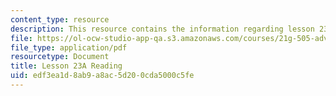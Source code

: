 ```yaml
---
content_type: resource
description: This resource contains the information regarding lesson 23a reading.
file: https://ol-ocw-studio-app-qa.s3.amazonaws.com/courses/21g-505-advanced-japanese-i-fall-2005/edf3ea1d8ab9a8ac5d200cda5000c5fe_MIT21G_501F12_hw3_25b.pdf
file_type: application/pdf
resourcetype: Document
title: Lesson 23A Reading
uid: edf3ea1d-8ab9-a8ac-5d20-0cda5000c5fe
---
```

